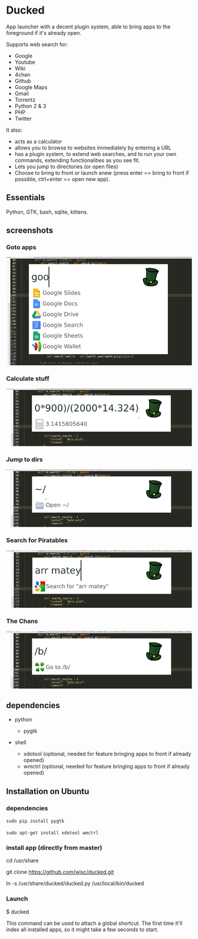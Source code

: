 # Ducked

App launcher with a decent plugin system, able to bring apps to the foreground if it's already open.

Supports web search for:

- Google
- Youtube
- Wiki
- 4chan
- Github
- Google Maps
- Gmail
- Torrentz
- Python 2 & 3
- PHP
- Twitter

It also:

- acts as a calculator
- allows you to browse to websites immediately by entering a URL
- has a plugin system, to extend web searches, and to run your own commands, extending functionalities as you see fit.
- Lets you jump to directories (or open files)
- Choose to bring to front or launch anew (press enter == bring to front if possible, ctrl+enter == open new app).

## Essentials
Python, GTK, bash, sqlite, kittens.

## screenshots

### Goto apps
![goto apps](docs/img/ducked_term.png)

### Calculate stuff
![goto apps](docs/img/ducked_calc.png)

### Jump to dirs
![goto apps](docs/img/ducked_dir.png)

### Search for Piratables
![goto apps](docs/img/ducked_search.png)

### The Chans
![goto apps](docs/img/ducked_chans.png)


## dependencies

- python
    - pygtk

- shell
    - xdotool (optional, needed for feature bringing apps to front if already opened)
    - wmctrl (optional, needed for feature bringing apps to front if already opened)
    
    
## Installation on Ubuntu

### dependencies
    sudo pip install pygtk

    sudo apt-get install xdotool wmctrl

### install app (directly from master)
cd /usr/share

git clone https://github.com/wisc/ducked.git

ln -s /usr/share/ducked/ducked.py /usr/local/bin/ducked

### Launch

$ ducked

This command can be used to attach a global shortcut. The first time it'll index all installed apps, so it might take
 a few seconds to start.